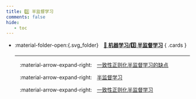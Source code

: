 ```yaml
---
title: 3️⃣ 半监督学习
comments: false
hide:
   - toc
---
```


<div class="grid cards index-info" markdown>

-   :material-folder-open:{.svg_folder}&emsp;__[👺 机器学习/3️⃣ 半监督学习](./index.md)__
{ .cards }

	---

	&emsp;:material-arrow-expand-right:&emsp;[一致性正则化半监督学习的缺点](./A.md)

	&emsp;:material-arrow-expand-right:&emsp;[半监督学习](./B.md)

	&emsp;:material-arrow-expand-right:&emsp;[一致性正则化半监督学习](./C.md)

</div>